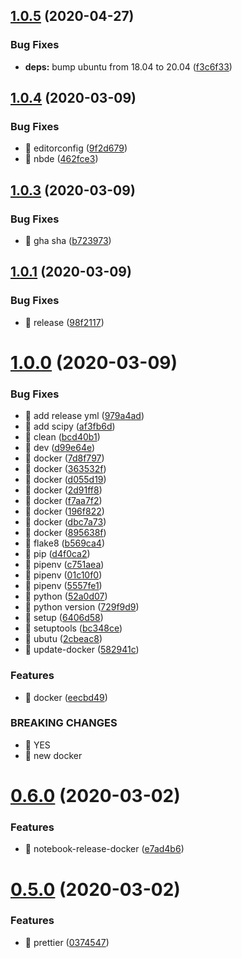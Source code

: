 ## [1.0.5](https://github.com/shunkakinoki/notebook/compare/v1.0.4...v1.0.5) (2020-04-27)


### Bug Fixes

* **deps:** bump ubuntu from 18.04 to 20.04 ([f3c6f33](https://github.com/shunkakinoki/notebook/commit/f3c6f33d82de79fb8578bb665b64d467b77709bd))

## [1.0.4](https://github.com/shunkakinoki/notebook/compare/v1.0.3...v1.0.4) (2020-03-09)


### Bug Fixes

* 🐛 editorconfig ([9f2d679](https://github.com/shunkakinoki/notebook/commit/9f2d67998b8ad0c7505272618616f8ba1940752b))
* 🐛 nbde ([462fce3](https://github.com/shunkakinoki/notebook/commit/462fce313d63637b5a5647bca14b3f61475c82ad))

## [1.0.3](https://github.com/shunkakinoki/notebook/compare/v1.0.2...v1.0.3) (2020-03-09)


### Bug Fixes

* 🐛 gha sha ([b723973](https://github.com/shunkakinoki/notebook/commit/b7239736355744e40e42cb6e8fc8ba37a4d53ef7))

## [1.0.1](https://github.com/shunkakinoki/notebook/compare/v1.0.0...v1.0.1) (2020-03-09)


### Bug Fixes

* 🐛 release ([98f2117](https://github.com/shunkakinoki/notebook/commit/98f2117364cb8a117e8cddf4b0e24577c11a8686))

# [1.0.0](https://github.com/shunkakinoki/notebook/compare/v0.6.0...v1.0.0) (2020-03-09)


### Bug Fixes

* 🐛 add release yml ([979a4ad](https://github.com/shunkakinoki/notebook/commit/979a4ad51216c3edc63775cd8058904e5e47f544))
* 🐛 add scipy ([af3fb6d](https://github.com/shunkakinoki/notebook/commit/af3fb6d7c99cf4f726ddeac81df7a3fb6b6e55ca))
* 🐛 clean ([bcd40b1](https://github.com/shunkakinoki/notebook/commit/bcd40b1fb73a666c2c16e2aa6677ac8691713049))
* 🐛 dev ([d99e64e](https://github.com/shunkakinoki/notebook/commit/d99e64eccd10ec3455aa11e0804b3f8ce9b0b3bb))
* 🐛 docker ([7d8f797](https://github.com/shunkakinoki/notebook/commit/7d8f797a30702a19cd1c9a4e5e036cbc99ae1e01))
* 🐛 docker ([363532f](https://github.com/shunkakinoki/notebook/commit/363532fde2c5c6018fe1f7f03a43b393b536695c))
* 🐛 docker ([d055d19](https://github.com/shunkakinoki/notebook/commit/d055d1989e1c67473d2b495b6967445e262b6395))
* 🐛 docker ([2d91ff8](https://github.com/shunkakinoki/notebook/commit/2d91ff8722bb10a7d62cfb7e33b16b4952ab3e19))
* 🐛 docker ([f7aa7f2](https://github.com/shunkakinoki/notebook/commit/f7aa7f2d1beaaf31008de6997cd54eb68a5051e1))
* 🐛 docker ([196f822](https://github.com/shunkakinoki/notebook/commit/196f822f3b179d45cd91a73a8b208ad3421348e5))
* 🐛 docker ([dbc7a73](https://github.com/shunkakinoki/notebook/commit/dbc7a736c8514e2ec841fe15fdb717853f02dace))
* 🐛 docker ([895638f](https://github.com/shunkakinoki/notebook/commit/895638fb06b7e8ca1329c0e72fe038f704e8d45e))
* 🐛 flake8 ([b569ca4](https://github.com/shunkakinoki/notebook/commit/b569ca4fe15762a9e5d0b83228b1e031cfad37f6))
* 🐛 pip ([d4f0ca2](https://github.com/shunkakinoki/notebook/commit/d4f0ca2420d25ddaf080d4d086621fe18d917727))
* 🐛 pipenv ([c751aea](https://github.com/shunkakinoki/notebook/commit/c751aeae6bbd2204d1100c690ef2b35fb629839d))
* 🐛 pipenv ([01c10f0](https://github.com/shunkakinoki/notebook/commit/01c10f0f20d431c2cd6e67816c9cc497c1edea93))
* 🐛 pipenv ([5557fe1](https://github.com/shunkakinoki/notebook/commit/5557fe1172e61da8b3c16e33f32ea875f626a838))
* 🐛 python ([52a0d07](https://github.com/shunkakinoki/notebook/commit/52a0d070d9aa883dd33f54feeab72f8ec0c82f0a))
* 🐛 python version ([729f9d9](https://github.com/shunkakinoki/notebook/commit/729f9d9d04acf4a3dbdb9813269075f578f3545a))
* 🐛 setup ([6406d58](https://github.com/shunkakinoki/notebook/commit/6406d58c0ec06febd69e086f89f35e8f680308bf))
* 🐛 setuptools ([bc348ce](https://github.com/shunkakinoki/notebook/commit/bc348ce016b13d8ed936c3f14bdf0075f879a007))
* 🐛 ubutu ([2cbeac8](https://github.com/shunkakinoki/notebook/commit/2cbeac8526c626a581072078e0a684caaa740a5d))
* 🐛 update-docker ([582941c](https://github.com/shunkakinoki/notebook/commit/582941c35c0a44c948f2aa36de0881923f3634e8))


### Features

* 🎸 docker ([eecbd49](https://github.com/shunkakinoki/notebook/commit/eecbd490f389b0c8d41328bd06e466760c6a2e22))


### BREAKING CHANGES

* 🧨 YES
* 🧨 new docker

# [0.6.0](https://github.com/shunkakinoki/notebook/compare/v0.5.0...v0.6.0) (2020-03-02)


### Features

* 🎸 notebook-release-docker ([e7ad4b6](https://github.com/shunkakinoki/notebook/commit/e7ad4b64739c027bfe8dd761bfa31ceac38957fb))

# [0.5.0](https://github.com/shunkakinoki/notebook/compare/v0.4.0...v0.5.0) (2020-03-02)


### Features

* 🎸 prettier ([0374547](https://github.com/shunkakinoki/notebook/commit/0374547d92677e3c89e17eb72fe797b025c96fbc))

